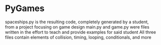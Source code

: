 # PyGames

spaceships.py is the resulting code, completely generated by a student, from a project focusing on game design
main.py and game.py were files written in the effort to teach and provide examples for said student
All three files contain elements of collision, timing, looping, conditionals, and more
